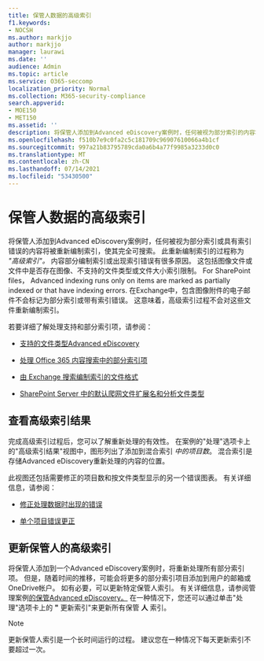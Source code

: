 ```yaml
---
title: 保管人数据的高级索引
f1.keywords:
- NOCSH
ms.author: markjjo
author: markjjo
manager: laurawi
ms.date: ''
audience: Admin
ms.topic: article
ms.service: O365-seccomp
localization_priority: Normal
ms.collection: M365-security-compliance
search.appverid:
- MOE150
- MET150
ms.assetid: ''
description: 将保管人添加到Advanced eDiscovery案例时，任何被视为部分索引的内容将被重新处理，使其完全可搜索。
ms.openlocfilehash: f510b7e9c0fa2c5c181709c96907610066a4b1cf
ms.sourcegitcommit: 997a21b83795789cda0a6b4a77f9985a3233d0c0
ms.translationtype: MT
ms.contentlocale: zh-CN
ms.lasthandoff: 07/14/2021
ms.locfileid: "53430500"
---
```

# <a name="advanced-indexing-of-custodian-data"></a>保管人数据的高级索引

将保管人添加到Advanced eDiscovery案例时，任何被视为部分索引或具有索引错误的内容将被重新编制索引，使其完全可搜索。  此重新编制索引的过程称为 *"高级索引"。* 内容部分编制索引或出现索引错误有很多原因。 这包括图像文件或文件中是否存在图像、不支持的文件类型或文件大小索引限制。 For SharePoint files， Advanced indexing runs only on items are marked as partially indexed or that have indexing errors. 在Exchange中，包含图像附件的电子邮件不会标记为部分索引或带有索引错误。 这意味着，高级索引过程不会对这些文件重新编制索引。

若要详细了解处理支持和部分索引项，请参阅：

- [支持的文件类型Advanced eDiscovery](supported-filetypes-ediscovery20.md)

- [处理 Office 365 内容搜索中的部分索引项](partially-indexed-items-in-content-search.md)

- [由 Exchange 搜索编制索引的文件格式](/exchange/file-formats-indexed-by-exchange-search-exchange-2013-help)

- [SharePoint Server 中的默认爬网文件扩展名和分析文件类型](/SharePoint/technical-reference/default-crawled-file-name-extensions-and-parsed-file-types)

## <a name="viewing-advanced-indexing-results"></a>查看高级索引结果

完成高级索引过程后，您可以了解重新处理的有效性。  在案例的"处理"选项卡上的"高级索引结果"视图中，图形列出了添加到混合索引 *中的项目数*。  混合索引是存储Advanced eDiscovery重新处理的内容的位置。

此视图还包括需要修正的项目数和按文件类型显示的另一个错误图表。 有关详细信息，请参阅：

- [修正处理数据时出现的错误](error-remediation-when-processing-data-in-advanced-ediscovery.md)

- [单个项目错误更正](single-item-error-remediation.md)

## <a name="updating-the-advanced-index-for-custodians"></a>更新保管人的高级索引

将保管人添加到一个Advanced eDiscovery案例时，将重新处理所有部分索引项。 但是，随着时间的推移，可能会将更多的部分索引项目添加到用户的邮箱或OneDrive帐户。  如有必要，可以更新特定保管人索引。 有关详细信息，请参阅管理案例[的保管Advanced eDiscovery。](manage-new-custodians.md#re-index-custodian-data) 在一种情况下，您还可以通过单击"处理"选项卡上的 **"** 更新索引"来更新所有保管 **人** 索引。

> [!NOTE]
> 更新保管人索引是一个长时间运行的过程。 建议您在一种情况下每天更新索引不要超过一次。
